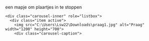 een mapje om plaartjes in te stoppen
<!-- Wrapper for slides -->
    <div class="carousel-inner" role="listbox">
      <div class="item active">
        <img src="C:\Users\Lsw22\Downloads\praag1.jpg" alt="Praag" width="1200" height="700">
        <div class="carousel-caption">
       

